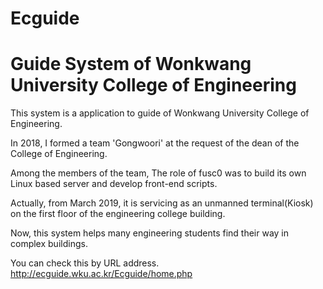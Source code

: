 # Ecguide
# Guide System of Wonkwang University College of Engineering

This system is a application to guide of Wonkwang University College of Engineering.

In 2018, I formed a team 'Gongwoori' at the request of the dean of the College of Engineering. 

Among the members of the team, The role of fusc0 was to build its own Linux based server and develop front-end scripts.

Actually, from March 2019, it is servicing as an unmanned terminal(Kiosk) on the first floor of the engineering college building.

Now, this system helps many engineering students find their way in complex buildings.

You can check this by URL address.
http://ecguide.wku.ac.kr/Ecguide/home.php


